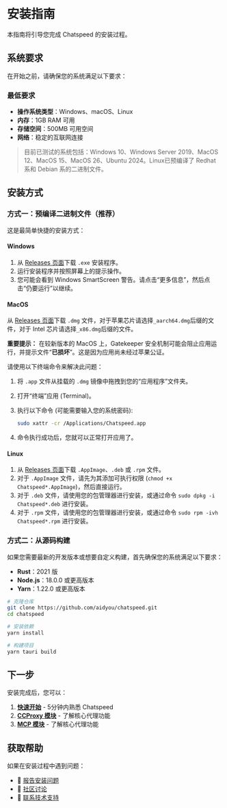 # 安装指南

本指南将引导您完成 Chatspeed 的安装过程。

## 系统要求

在开始之前，请确保您的系统满足以下要求：

### 最低要求

- **操作系统类型**：Windows、macOS、Linux
- **内存**：1GB RAM 可用
- **存储空间**：500MB 可用空间
- **网络**：稳定的互联网连接

> 目前已测试的系统包括：Windows 10、Windows Server 2019、MacOS 12、MacOS 15、MacOS 26、Ubuntu 2024。Linux已预编译了 Redhat 系和 Debian 系的二进制文件。

## 安装方式

### 方式一：预编译二进制文件（推荐）

这是最简单快捷的安装方式：

#### Windows

1. 从 [Releases 页面](https://github.com/aidyou/chatspeed/releases/latest)下载 `.exe` 安装程序。
2. 运行安装程序并按照屏幕上的提示操作。
3. 您可能会看到 Windows SmartScreen 警告。请点击“更多信息”，然后点击“仍要运行”以继续。

#### MacOS

从 [Releases 页面](https://github.com/aidyou/chatspeed/releases/latest)下载 `.dmg` 文件，对于苹果芯片请选择`_aarch64.dmg`后缀的文件，对于 Intel 芯片请选择`_x86.dmg`后缀的文件。

**重要提示：** 在较新版本的 MacOS 上，Gatekeeper 安全机制可能会阻止应用运行，并提示文件“**已损坏**”。这是因为应用尚未经过苹果公证。

请使用以下终端命令来解决此问题：

1. 将 `.app` 文件从挂载的 `.dmg` 镜像中拖拽到您的“应用程序”文件夹。
2. 打开“终端”应用 (Terminal)。
3. 执行以下命令 (可能需要输入您的系统密码):

   ```sh
   sudo xattr -cr /Applications/Chatspeed.app
   ```

4. 命令执行成功后，您就可以正常打开应用了。

#### Linux

1. 从 [Releases 页面](https://github.com/aidyou/chatspeed/releases/latest)下载 `.AppImage`、`.deb` 或 `.rpm` 文件。
2. 对于 `.AppImage` 文件，请先为其添加可执行权限 (`chmod +x Chatspeed*.AppImage`)，然后直接运行。
3. 对于 `.deb` 文件，请使用您的包管理器进行安装，或通过命令 `sudo dpkg -i Chatspeed*.deb` 进行安装。
4. 对于 `.rpm` 文件，请使用您的包管理器进行安装，或通过命令 `sudo rpm -ivh Chatspeed*.rpm` 进行安装。

### 方式二：从源码构建

如果您需要最新的开发版本或想要自定义构建，首先确保您的系统满足以下要求：

- **Rust**：2021 版
- **Node.js**：18.0.0 或更高版本
- **Yarn**：1.22.0 或更高版本

```bash
# 克隆仓库
git clone https://github.com/aidyou/chatspeed.git
cd chatspeed

# 安装依赖
yarn install

# 构建项目
yarn tauri build

```

## 下一步

安装完成后，您可以：

1. **[快速开始](./quickStart.md)** - 5分钟内熟悉 Chatspeed
2. **[CCProxy 模块](../ccproxy/)** - 了解核心代理功能
3. **[MCP 模块](../mcp/)** - 了解核心代理功能

## 获取帮助

如果在安装过程中遇到问题：

- 🐛 [报告安装问题](https://github.com/aidyou/chatspeed/issues)
- 💬 [社区讨论](https://github.com/aidyou/chatspeed/discussions)
- 📧 [联系技术支持](mailto:support@chatspeed.ai)
